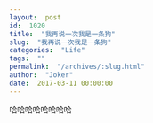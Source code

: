 ```yaml
---
layout:  post
id:  1020
title:  "我再说一次我是一条狗"
slug:  "我再说一次我是一条狗"
categories:  "Life"
tags:  ""
permalink:  "/archives/:slug.html"
author:  "Joker"
date:  2017-03-11 00:00:00
---
```




哈哈哈哈哈哈哈哈